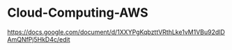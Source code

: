 # Cloud-Computing-AWS

https://docs.google.com/document/d/1XXYPgKqbzttVRthLke1vM1VBu92dlDAmQNfPj5HkD4c/edit
